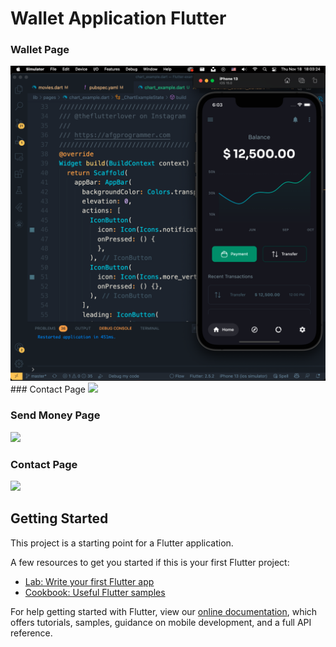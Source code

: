 # Wallet  Application Flutter
### Wallet Page
<img src="assets/screenshots/wallet.png" />
### Contact Page
<img src="assets/screenshot/contact-page-2.png" />

### Send Money Page
<img src="assets/screenshot/send-money-page.png" />

### Contact Page
<img src="assets/screenshot/drawer.png" />

## Getting Started

This project is a starting point for a Flutter application.

A few resources to get you started if this is your first Flutter project:

- [Lab: Write your first Flutter app](https://flutter.dev/docs/get-started/codelab)
- [Cookbook: Useful Flutter samples](https://flutter.dev/docs/cookbook)

For help getting started with Flutter, view our
[online documentation](https://flutter.dev/docs), which offers tutorials,
samples, guidance on mobile development, and a full API reference.
